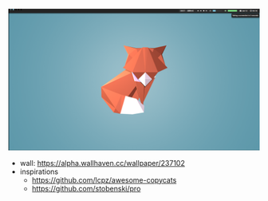![Screenshot](images/scrot.png)
- wall: https://alpha.wallhaven.cc/wallpaper/237102
- inspirations
  - https://github.com/lcpz/awesome-copycats
  - https://github.com/stobenski/pro
